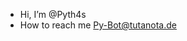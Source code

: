 - Hi, I’m @Pyth4s
- How to reach me Py-Bot@tutanota.de


<!---
Py-Bot/Py-Bot is a ✨ special ✨ repository because its `README.md` (this file) appears on your GitHub profile.
You can click the Preview link to take a look at your changes.
--->
